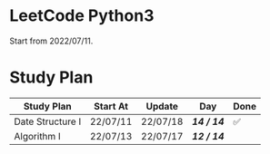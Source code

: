 # LeetCode Python3

Start from 2022/07/11.

# Study Plan


| Study Plan       | Start At | Update   | Day           | Done               |
| ---------------- | -------- | -------- | ------------- | ------------------ |
| Date Structure I | 22/07/11 | 22/07/18 | **_14 / 14_** | :white_check_mark: |
| Algorithm I      | 22/07/13 | 22/07/17 | **_12 / 14_** |                    |